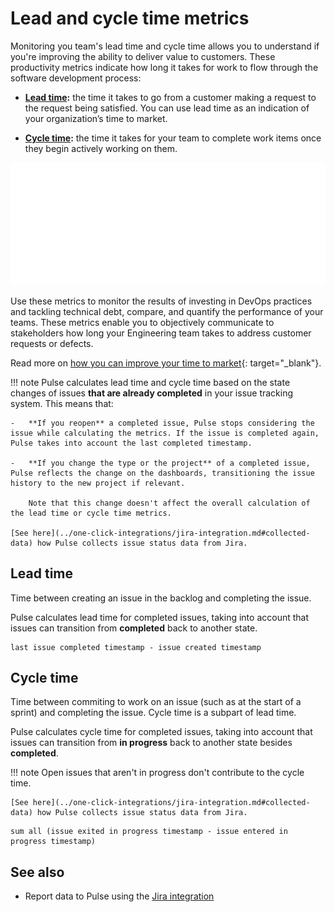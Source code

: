 # Lead and cycle time metrics

Monitoring you team's lead time and cycle time allows you to understand if you're improving the ability to deliver value to customers. These productivity metrics indicate how long it takes for work to flow through the software development process:

-   **[Lead time](#lead-time):** the time it takes to go from a customer making a request to the request being satisfied. You can use lead time as an indication of your organization’s time to market.

-   **[Cycle time](#cycle-time):** the time it takes for your team to complete work items once they begin actively working on them.

![Lead time versus cycle time](images/lead-cycle-time.png)

Use these metrics to monitor the results of investing in DevOps practices and tackling technical debt, compare, and quantify the performance of your teams. These metrics enable you to objectively communicate to stakeholders how long your Engineering team takes to address customer requests or defects.

Read more on [how you can improve your time to market](https://blog.codacy.com/how-lead-time-can-improve-your-time-to-market/){: target="_blank"}.

!!! note
    Pulse calculates lead time and cycle time based on the state changes of issues **that are already completed** in your issue tracking system. This means that:

    -   **If you reopen** a completed issue, Pulse stops considering the issue while calculating the metrics. If the issue is completed again, Pulse takes into account the last completed timestamp.

    -   **If you change the type or the project** of a completed issue, Pulse reflects the change on the dashboards, transitioning the issue history to the new project if relevant.
    
        Note that this change doesn't affect the overall calculation of the lead time or cycle time metrics.

    [See here](../one-click-integrations/jira-integration.md#collected-data) how Pulse collects issue status data from Jira.

## Lead time

Time between creating an issue in the backlog and completing the issue.

Pulse calculates lead time for completed issues, taking into account that issues can transition from **completed** back to another state.

```text
last issue completed timestamp - issue created timestamp
```

## Cycle time

Time between commiting to work on an issue (such as at the start of a sprint) and completing the issue. Cycle time is a subpart of lead time.

Pulse calculates cycle time for completed issues, taking into account that issues can transition from **in progress** back to another state besides **completed**.

!!! note
    Open issues that aren't in progress don't contribute to the cycle time.

    [See here](../one-click-integrations/jira-integration.md#collected-data) how Pulse collects issue status data from Jira.

```text
sum all (issue exited in progress timestamp - issue entered in progress timestamp)
```

## See also

-   Report data to Pulse using the [Jira integration](../one-click-integrations/jira-integration.md)
